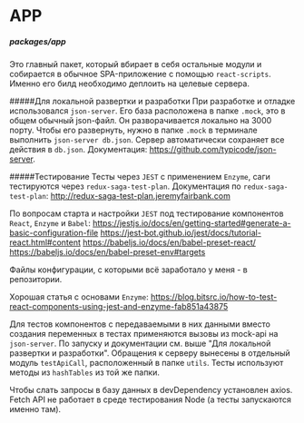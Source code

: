 # APP
##### packages/app

Это главный пакет, который вбирает в себя остальные модули и собирается в обычное SPA-приложение с помощью `react-scripts`. Именно его билд необходимо деплоить на целевые сервера.

#####Для локальной развертки и разработки
При разработке и отладке использовался `json-server`. Его база расположена в папке `.mock`, это в общем обычный json-файл. Он разворачивается локально на 3000 порту. Чтобы его развернуть, нужно в папке `.mock` в терминале выполнить `json-server db.json`. Сервер автоматически сохраняет все действия в `db.json`. Документация: https://github.com/typicode/json-server.


#####Тестирование
Тесты через `JEST` с применением `Enzyme`, саги тестируются через `redux-saga-test-plan`.
Документация по `redux-saga-test-plan`: http://redux-saga-test-plan.jeremyfairbank.com

По вопросам старта и настройки `JEST` под тестирование компонентов `React`, `Enzyme` и `Babel`:
https://jestjs.io/docs/en/getting-started#generate-a-basic-configuration-file
https://jest-bot.github.io/jest/docs/tutorial-react.html#content
https://babeljs.io/docs/en/babel-preset-react/
https://babeljs.io/docs/en/babel-preset-env#targets

Файлы конфигурации, с которыми всё заработало у меня - в репозитории. 

Хорошая статья с основами `Enzyme`: https://blog.bitsrc.io/how-to-test-react-components-using-jest-and-enzyme-fab851a43875

Для тестов компонентов с передаваемыми в них данными вместо создания переменных в тестах применяются вызовы из mock-api на `json-server`. По запуску и документации см. выше "Для локальной развертки и разработки". Обращения к серверу вынесены в отдельный модуль `testApiCall`, расположенный в папке `utils`. Тесты используют методы из `hashTables` из той же папки.

Чтобы слать запросы в базу данных в devDependency установлен axios. Fetch API не работает в среде тестирования Node (а тесты запускаются именно там).